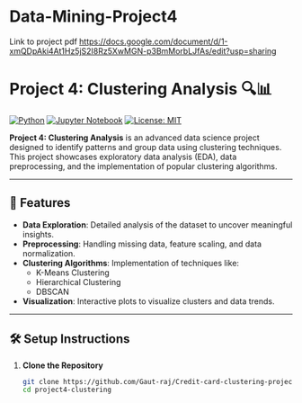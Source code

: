 # Data-Mining-Project4
Link to project pdf
https://docs.google.com/document/d/1-xmQDpAki4At1Hz5jS2I8Rz5XwMGN-p3BmMorbLJfAs/edit?usp=sharing
# Project 4: Clustering Analysis 🔍📊

[![Python](https://img.shields.io/badge/Python-3.8%2B-blue)](https://www.python.org/)
[![Jupyter Notebook](https://img.shields.io/badge/Jupyter-Notebook-orange)](https://jupyter.org/)
[![License: MIT](https://img.shields.io/badge/License-MIT-yellow.svg)](https://opensource.org/licenses/MIT)

**Project 4: Clustering Analysis** is an advanced data science project designed to identify patterns and group data using clustering techniques. This project showcases exploratory data analysis (EDA), data preprocessing, and the implementation of popular clustering algorithms.

---

## 🚀 Features  

- **Data Exploration**: Detailed analysis of the dataset to uncover meaningful insights.  
- **Preprocessing**: Handling missing data, feature scaling, and data normalization.  
- **Clustering Algorithms**: Implementation of techniques like:
  - K-Means Clustering
  - Hierarchical Clustering
  - DBSCAN
- **Visualization**: Interactive plots to visualize clusters and data trends.

---

## 🛠️ Setup Instructions  

1. **Clone the Repository**  
   ```bash
   git clone https://github.com/Gaut-raj/Credit-card-clustering-project.git
   cd project4-clustering
